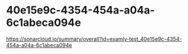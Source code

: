 # 40e15e9c-4354-454a-a04a-6c1abeca094e
https://sonarcloud.io/summary/overall?id=examly-test_40e15e9c-4354-454a-a04a-6c1abeca094e
